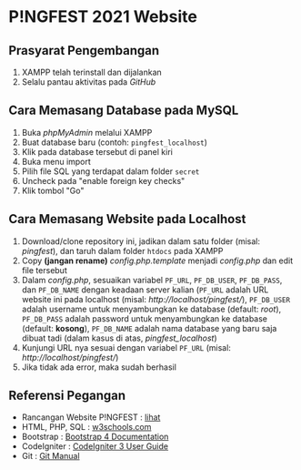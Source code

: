 # P!NGFEST 2021 Website

## Prasyarat Pengembangan

1. XAMPP telah terinstall dan dijalankan
2. Selalu pantau aktivitas pada _GitHub_

## Cara Memasang Database pada MySQL

1. Buka _phpMyAdmin_ melalui XAMPP
2. Buat database baru (contoh: `pingfest_localhost`)
3. Klik pada database tersebut di panel kiri
4. Buka menu import
5. Pilih file SQL yang terdapat dalam folder `secret`
6. Uncheck pada "enable foreign key checks"
7. Klik tombol "Go"

## Cara Memasang Website pada Localhost

1. Download/clone repository ini, jadikan dalam satu folder (misal: _pingfest_), dan taruh dalam folder `htdocs` pada XAMPP
2. Copy **(jangan rename)** _config.php.template_ menjadi _config.php_ dan edit file tersebut
3. Dalam _config.php_, sesuaikan variabel `PF_URL`, `PF_DB_USER`, `PF_DB_PASS`, dan `PF_DB_NAME` dengan keadaan server kalian (`PF_URL` adalah URL website ini pada localhost (misal: _http://localhost/pingfest/_), `PF_DB_USER` adalah username untuk menyambungkan ke database (default: _root_), `PF_DB_PASS` adalah password untuk menyambungkan ke database (default: **kosong**), `PF_DB_NAME` adalah nama database yang baru saja dibuat tadi (dalam kasus di atas, _pingfest_localhost_)
4. Kunjungi URL nya sesuai dengan variabel `PF_URL` (misal: _http://localhost/pingfest/_)
5. Jika tidak ada error, maka sudah berhasil

## Referensi Pegangan

- Rancangan Website P!NGFEST : [lihat](https://docs.google.com/document/d/1BxKbHLX_YJN_rGFglfV9htlzLX-b8260m94InH-ZlAk/edit)
- HTML, PHP, SQL : [w3schools.com](https://w3schools.com/)
- Bootstrap : [Bootstrap 4 Documentation](https://getbootstrap.com/docs/4.6/getting-started/introduction/)
- CodeIgniter : [CodeIgniter 3 User Guide](https://codeigniter.com/userguide3/index.html)
- Git : [Git Manual](https://git-scm.com/book/en/v2)